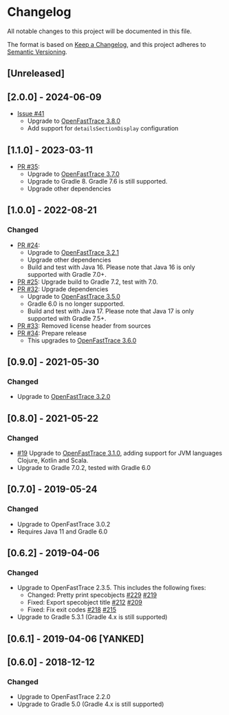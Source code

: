 # Changelog
All notable changes to this project will be documented in this file.

The format is based on [Keep a Changelog](https://keepachangelog.com/en/1.0.0/),
and this project adheres to [Semantic Versioning](https://semver.org/spec/v2.0.0.html).

## [Unreleased]

## [2.0.0] - 2024-06-09

- [Issue #41](https://github.com/itsallcode/openfasttrace-gradle/issues/41)
  - Upgrade to [OpenFastTrace 3.8.0](https://github.com/itsallcode/openfasttrace/releases/tag/3.8.0)
  - Add support for `detailsSectionDisplay` configuration


## [1.1.0] - 2023-03-11

- [PR #35](https://github.com/itsallcode/openfasttrace-gradle/pull/35):
  - Upgrade to [OpenFastTrace 3.7.0](https://github.com/itsallcode/openfasttrace/releases/tag/3.7.0)
  - Upgrade to Gradle 8. Gradle 7.6 is still supported.
  - Upgrade other dependencies

## [1.0.0] - 2022-08-21

### Changed

- [PR #24](https://github.com/itsallcode/openfasttrace-gradle/pull/24):
  - Upgrade to [OpenFastTrace 3.2.1](https://github.com/itsallcode/openfasttrace/releases/tag/3.2.1)
  - Upgrade other dependencies
  - Build and test with Java 16. Please note that Java 16 is only supported with Gradle 7.0+.
- [PR #25](https://github.com/itsallcode/openfasttrace-gradle/pull/25): Upgrade build to Gradle 7.2, test with 7.0.
- [PR #32](https://github.com/itsallcode/openfasttrace-gradle/pull/32): Upgrade dependencies
  - Upgrade to [OpenFastTrace 3.5.0](https://github.com/itsallcode/openfasttrace/releases/tag/3.5.0)
  - Gradle 6.0 is no longer supported.
  - Build and test with Java 17. Please note that Java 17 is only supported with Gradle 7.5+.
- [PR #33](https://github.com/itsallcode/openfasttrace-gradle/pull/33): Removed license header from sources
- [PR #34](https://github.com/itsallcode/openfasttrace-gradle/pull/34): Prepare release
  - This upgrades to [OpenFastTrace 3.6.0](https://github.com/itsallcode/openfasttrace/releases/tag/3.6.0)

## [0.9.0] - 2021-05-30

### Changed

- Upgrade to [OpenFastTrace 3.2.0](https://github.com/itsallcode/openfasttrace/releases/tag/3.2.0)

## [0.8.0] - 2021-05-22

### Changed

- [#19](https://github.com/itsallcode/openfasttrace-gradle/pull/19) Upgrade to [OpenFastTrace 3.1.0](https://github.com/itsallcode/openfasttrace/releases/tag/3.1.0), adding support for JVM languages Clojure, Kotlin and Scala.
- Upgrade to Gradle 7.0.2, tested with Gradle 6.0

## [0.7.0] - 2019-05-24

### Changed

- Upgrade to OpenFastTrace 3.0.2
- Requires Java 11 and Gradle 6.0

## [0.6.2] - 2019-04-06

### Changed

- Upgrade to OpenFastTrace 2.3.5. This includes the following fixes:
    - Changed: Pretty print specobjects [#229](https://github.com/itsallcode/openfasttrace/pull/229) [#219](https://github.com/itsallcode/openfasttrace/issues/219)
    - Fixed: Export specobject title [#212](https://github.com/itsallcode/openfasttrace/pull/212/) [#209](https://github.com/itsallcode/openfasttrace/issues/209)
    - Fixed: Fix exit codes [#218](https://github.com/itsallcode/openfasttrace/pull/218) [#215](https://github.com/itsallcode/openfasttrace/issues/215)
- Upgrade to Gradle 5.3.1 (Gradle 4.x is still supported)

## [0.6.1] - 2019-04-06 [YANKED]

## [0.6.0] - 2018-12-12

### Changed

- Upgrade to OpenFastTrace 2.2.0
- Upgrade to Gradle 5.0 (Gradle 4.x is still supported)

